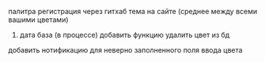 палитра
регистрация через гитхаб
тема на сайте (среднее между всеми вашими цветами)
1. дата база (в процессе) добавить функцию удалить цвет из бд


добавить нотификацию для неверно заполненного поля ввода цвета